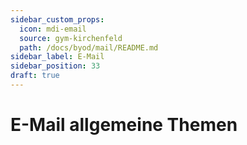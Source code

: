 ```yaml
---
sidebar_custom_props:
  icon: mdi-email
  source: gym-kirchenfeld
  path: /docs/byod/mail/README.md
sidebar_label: E-Mail
sidebar_position: 33
draft: true
---
```


#  E-Mail allgemeine Themen


<Features />
